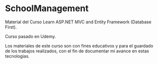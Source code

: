 # SchoolManagement
Material del Curso Learn ASP.NET MVC and Entity Framework (Database First).

Curso pasado en Udemy. 

Los materiales de este curso son con fines educativos y para el guardado de los trabajos realizados, con el fin de documentar mi avance en estas tecnologias.
